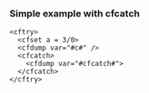 ### Simple example with cfcatch

```lucee+trycf
<cftry>
  <cfset a = 3/0>
  <cfdump var="#c#" />  
  <cfcatch>
    <cfdump var="#cfcatch#">
  </cfcatch>
</cftry>
```